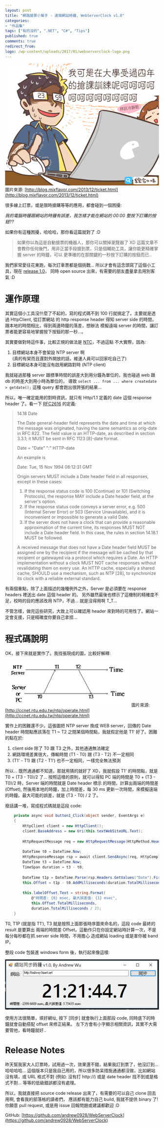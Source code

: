 ```yaml
---
layout: post
title: "網路搶票小幫手 - 遠端網站時鐘, WebServerClock v1.0"
categories:
- "作品集"
tags: ["有的沒的", ".NET", "C#", "Tips"]
published: true
comments: true
redirect_from:
logo: /wp-content/uploads/2017/01/webserverclock-logo.png
---
```


![LOGO](/wp-content/uploads/2017/01/webserverclock-logo.png)
圖片來源: [http://blog.mixflavor.com/2013/12/ticket.html](http://blog.mixflavor.com/2013/12/ticket.html)


很多線上訂票，或是限時搶購等等的應用，都會碰到一個困擾:

*我的電腦時鐘跟網站的時鐘有誤差，我怎樣才能在網站的 00:00 整按下訂購的按鈕??*

如果你有這種困擾，哈哈哈，那你看這篇就對了 :D


> 如果你以為這是自動搶票的機器人，那你可以關掉瀏覽器了 XD
> 這篇文章不會教你任何後門，用非正當手段搶到票，只是個輔助工具，讓你能更精確掌握 server 的時鐘，可以
> 更準確的在那關鍵的一秒按下訂購的按鈕而已..

<!--more-->

我們家常愛往花東跑，每次訂車票都是個挑戰... 所以才會有這念頭寫了這個小工具，現在 [release 1.0](https://github.com/andrew0928/WebServerClock)，
同時 open source 出來，有需要的朋友盡量拿去用別客氣 :D

# 運作原理

其實這個小工具沒什麼了不起的，寫的程式碼不到 100 行就搞定了。主要就是透過 HttpClient, 從訂票網站
的 http response header 得知 server side 的時間，跟本地的時間相比，得到兩邊時鐘的落差，想辦法
模擬遠端 server 的時間，讓訂票者能更容易地掌握按下按鈕的那一秒...。

其實要做對時這件事，比較正規的做法是 [NTC](http://fangpeishi.com/ntp_problem.html)，不過這點
不大實際，因為:

1. 目標網站本身不會架設 NTP server 啊  
(真的有架而且還對外開放的話，維運人員可以回家吃自己了)
2. 目標網站本身可能沒有啟用網路對時 (NTP client)

我就碰過那種 server 跟標準時間的誤差大到用分鐘為單位的，我也碰過 web 跟 db 的時差大到用小時為單位的，
導致 ```select ... from ... where createdate > getdate();``` 這種 query 都會跑出很誇張的結果...

所以，唯一確定能用的對時資訊，就只有 Http/1.1 定義的 date 這個 response header 了。看一下 [RFC2616](https://www.w3.org/Protocols/rfc2616/rfc2616-sec14.html) 的定義:

> 14.18 Date
>
> The Date general-header field represents the date and time at which the message was originated, having the same semantics as orig-date in RFC 822. The field value is an HTTP-date, as described in section 3.3.1; it MUST be sent in RFC 1123 [8]-date format.
> 
> Date  = "Date" ":" HTTP-date
>
> An example is
> 
> Date: Tue, 15 Nov 1994 08:12:31 GMT
>
> Origin servers MUST include a Date header field in all responses, except in these cases:
> 
> 1. If the response status code is 100 (Continue) or 101 (Switching Protocols), the response MAY include a Date header field, at the server's option.
> 2. If the response status code conveys a server error, e.g. 500 (Internal Server Error) or 503 (Service Unavailable), and it is inconvenient or impossible to generate a valid Date.
> 3. If the server does not have a clock that can provide a reasonable approximation of the current time, its responses MUST NOT include a Date header field. In this case, the rules in section 14.18.1 MUST be followed.
>
> A received message that does not have a Date header field MUST be assigned one by the recipient 
> if the message will be cached by that recipient or gatewayed via a protocol which requires a Date. 
> An HTTP implementation without a clock MUST NOT cache responses without revalidating them on every 
> use. An HTTP cache, especially a shared cache, SHOULD use a mechanism, such as NTP [28], to 
> synchronize its clock with a reliable external standard.

有兩個重點，除了上面描述的幾種例外之外，Server 是必須要在 response headers 裡送出 date 這個 header 的。
另外雖然最後也標示了這機制的精確度不足，校時的目的應該改用 NTP，不過... 就是沒得用啊 T_T...

不管怎樣，做完這些研究，大致上可以確認用 header 來對時的可用性了。網站一定會支援，只是精確度你要自己拿捏...


# 程式碼說明

OK，接下來就是實作了。我找張現成的圖，比較好解釋:

![時序圖](/wp-content/uploads/2017/01/webserverclock-operate.gif)
圖片來源: [http://ccnet.ntu.edu.tw/ntp/operate.html](http://ccnet.ntu.edu.tw/ntp/operate.html)

實作上的困難還不少。這張圖把 NTP server 換成 WEB server，回傳的 Date header 時間點應該落在 T1 ~ T2
之間某個時間點，我就假定他是 T1' 好了。困難的點在於:

1. client side 除了 T0 跟 T3 之外，其他通通無法確定
2. 網路環境差異很大，傳輸時間 (T1 - T0) 跟 (T3 - T2) 不一定相同
3. (T1' - T1) 跟 (T2 - T1') 也不一定相同，一樣完全無法預測

所以... 既然通通都不知道，那就用猜的就好了 XD，我就假設 T1' 的時間點，就是 T0 + (T3 - T0)/2 了...
按照這樣的原則，就可以得知 PC 端的時間是 T0 + (T3 - T0)/2 時，Server 端的時間就是 Date header 標示
的時間，計算出兩端的時間差 (Offset), 然後用本地的時鐘，加上時間差，每 30 ms 更新一次時間，來模擬遠端
的時鐘。最大可能的誤差，就是 (T3 - T0) / 2 了。

廢話講一堆，寫成程式碼就是這段 code:

```csharp
    private async void button1_Click(object sender, EventArgs e)
    {
        HttpClient client = new HttpClient();
        client.BaseAddress = new Uri(this.textWebSiteURL.Text);

        HttpRequestMessage req = new HttpRequestMessage(HttpMethod.Head, "/");

        DateTime t0 = DateTime.Now;
        HttpResponseMessage rsp = await client.SendAsync(req, HttpCompletionOption.ResponseHeadersRead);
        DateTime t3 = DateTime.Now;
        TimeSpan duration = t3 - t0;

        DateTime t1p = DateTime.Parse(rsp.Headers.GetValues("Date").First());
        this.Offset = t1p - t0.AddMilliseconds(duration.TotalMilliseconds / 2);

        this.labelOffset.Text = string.Format(
            @"時間差: {0} msec, 最大誤差值: {1} msec", 
            this.Offset.TotalMilliseconds,
            duration.TotalMilliseconds / 2);
    }
```

T0, T1P (就是指 T1'), T3 就是按照上面那張時序圖來命名的，這段 code 最終的 result 是要算出
兩端的時間差 Offset。這動作只在你設定網站時計算一次，不是每分每秒都在抓 server side 時間，不用擔心
造成網站 loading 或是害你被 band IP。

整段 code 包裝進 windows form 後，執行起來像這樣:

![app](/wp-content/uploads/2017/01/webserverclock-capture01.png)

使用方法很簡單，填好網址, 按下 [同步] 就會執行上面那段 code, 同時底下的時鐘就會自動搭配 offset 來修正結果。
左下方會有小字顯示相關資訊，其實不大需要管他，看時鐘就好..

# Release Notes

昨天幫我家大人訂票時，試用過一次，效果還不錯，結果我訂到票了，他沒訂到... 哈哈哈哈...
這個版本只是我自己用的，所以很多防呆措施通通都沒做，比如網站沒有填，或 URL 格式不對 (例如: 沒有打 http://)
或是 date header 找不到或是格式不對... 等等的低級錯誤都沒有處理。

所以，我就直接把 source code release 出來了，有需要的可以自己 clone 回去用啊, 會看我的部落格的讀者們，
應該都有能力自己 build, 我就不提供 binary 了! 你願意 pull request, 或是用 issue 回報問題或建議都歡迎 :D

GitHub: [https://github.com/andrew0928/WebServerClock](https://github.com/andrew0928/WebServerClock)






